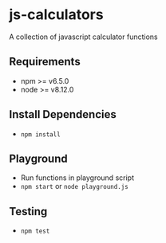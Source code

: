 # js-calculators
A collection of javascript calculator functions

## Requirements
- npm >= v6.5.0
- node >= v8.12.0

## Install Dependencies
- `npm install`

## Playground
- Run functions in playground script 
- `npm start` or `node playground.js`

## Testing
- `npm test`
